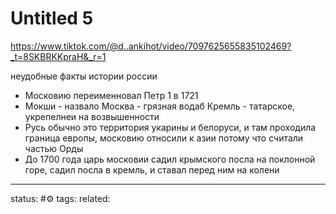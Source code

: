 # Untitled 5
https://www.tiktok.com/@d..ankihot/video/7097625655835102469?_t=8SKBRKKpraH&_r=1

неудобные факты истории россии
 - Московию переименновал Петр 1 в 1721
 - Мокши - назвало Москва - грязная водаб Кремль - татарское, укрепелнеи на возвышенности
 - Русь обычно это территория укарины и белоруси, и там проходила граница европы, московию относили к азии потому что считали частью Орды
 - До 1700 года царь московии садил крымского посла на поклонной горе, садил посла в кремль, и ставал перед ним на колени
 

---
status: #⚙️ 
tags: 
related: 